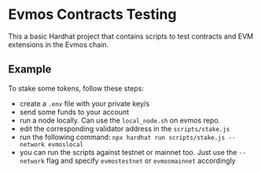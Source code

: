 # Evmos Contracts Testing

This a basic Hardhat project that contains scripts to test contracts 
and EVM extensions in the Evmos chain.

## Example

To stake some tokens, follow these steps:

- create a `.env` file with your private key/s
- send some funds to your account
- run a node locally. Can use the `local_node.sh` on evmos repo.
- edit the corresponding validator address in the `scripts/stake.js`
- run the following command: `npx hardhat run scripts/stake.js --network evmoslocal`
- you can run the scripts against testnet or mainnet too. Just use the `--network` flag and specify `evmostestnet` or `evmosmainnet` accordingly
